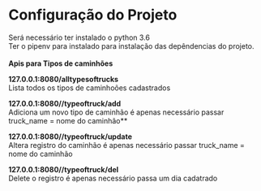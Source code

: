 # Configuração do Projeto #

Será necessário ter instalado o python 3.6
<br />
Ter o pipenv para instalado para instalação das depêndencias do projeto.
<br />
<br />
**Apis para Tipos de caminhões**

**127.0.0.1:8080/alltypesoftrucks**
<br />
Lista todos os tipos de caminhoões cadastrados

**127.0.0.1:8080//typeoftruck/add**
<br />
Adiciona um novo tipo de caminhão é apenas necessário passar truck_name = nome do caminhão**

**127.0.0.1:8080//typeoftruck/update**
<br />
Altera registro do caminhão é apenas necessário passar truck_name = nome do caminhão

**127.0.0.1:8080//typeoftruck/del**
<br />
Delete o registro é apenas necessário passa um dia cadatrado